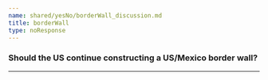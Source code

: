 ```yaml
---
name: shared/yesNo/borderWall_discussion.md
title: borderWall
type: noResponse
---
```


### Should the US continue constructing a US/Mexico border wall?

---

